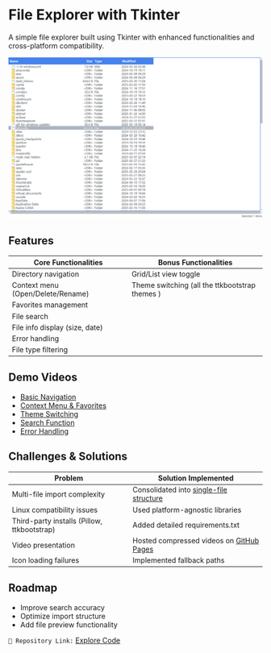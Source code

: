 # File Explorer with Tkinter

A simple file explorer built using Tkinter with enhanced functionalities and cross-platform compatibility.

![Interface Preview](app-screenshot.png)

## Features

| Core Functionalities         | Bonus Functionalities |
|------------------------------|-----------------------|
| Directory navigation          | Grid/List view toggle |
| Context menu (Open/Delete/Rename) | Theme switching (all the ttkbootstrap themes ) |
| Favorites management          |                       |
| File search                   |                       |
| File info display (size, date)|                       |
| Error handling                |                       |
| File type filtering           |                       |

## Demo Videos
- [Basic Navigation](https://sos092005.github.io/videos/v1.mp4)
- [Context Menu & Favorites](https://sos092005.github.io/videos/v2.mp4)
- [Theme Switching](https://sos092005.github.io/videos/v3.mp4)
- [Search Function](https://sos092005.github.io/videos/v4.mp4)
- [Error Handling](https://sos092005.github.io/videos/v5.mp4)

## Challenges & Solutions

| Problem                        | Solution Implemented          |
|--------------------------------|-------------------------------|
| Multi-file import complexity   | Consolidated into [single-file structure](https://github.com/Sos092005/Explorateur_de_fichier_Tkinter/blob/main/Version_finale/four.py) |
| Linux compatibility issues     | Used platform-agnostic libraries |
| Third-party installs (Pillow, ttkbootstrap) | Added detailed requirements.txt |
| Video presentation             | Hosted compressed videos on [GitHub Pages](https://sos092005.github.io) |
| Icon loading failures          | Implemented fallback paths    |

## Roadmap
- Improve search accuracy
- Optimize import structure
- Add file preview functionality

`📁 Repository Link:` [Explore Code](https://github.com/Sos092005/Explorateur_de_fichier_Tkinter)
